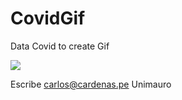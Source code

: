 # CovidGif
Data Covid to create Gif

![](https://1.bp.blogspot.com/-CDxBxiUnkHc/Xrh4z-yS9fI/AAAAAAAAG3U/7iOownB_ZYwDGKCeYhR1K7P5XrsPcELxQCLcBGAsYHQ/s1600/Confirmados20200510.gif)

Escribe carlos@cardenas.pe
Unimauro
